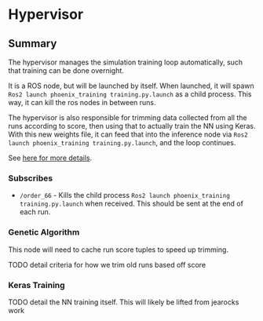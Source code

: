 # Hypervisor

## Summary

The hypervisor manages the simulation training loop automatically, such that training can be done overnight.

It is a ROS node, but will be launched by itself. When launched, it will spawn `Ros2 launch phoenix_training training.py.launch`
as a child process. This way, it can kill the ros nodes in between runs.

The hypervisor is also responsible for trimming data collected from all the runs according to score, then using that to actually train the 
NN using Keras. With this new weights file, it can feed that into the inference node via `Ros2 launch phoenix_training training.py.launch`,
and the loop continues.

See [here for more details](phoenix_training.md).

### Subscribes

- `/order_66` - Kills the child process `Ros2 launch phoenix_training training.py.launch` when received. This should be sent at the end
of each run.

### Genetic Algorithm

This node will need to cache run score tuples to speed up trimming.

TODO detail criteria for how we trim old runs based off score

### Keras Training

TODO detail the NN training itself. This will likely be lifted from jearocks work